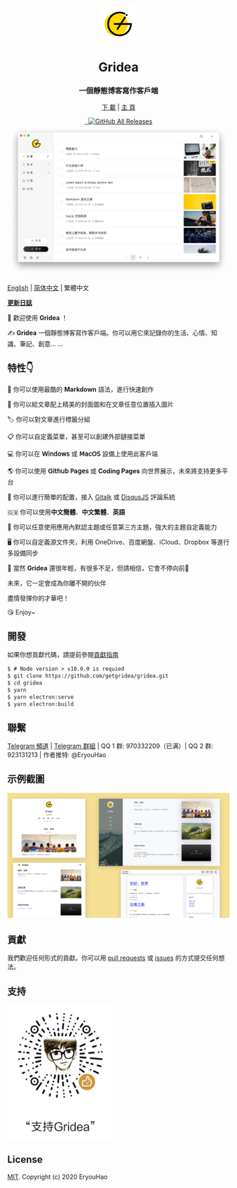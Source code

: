 <div align="center">
  <a href="https://gridea.dev">
    <img src="public/app-icons/gridea.png"  width="80px" height="80px">
  </a>
  <h1 align="center">
    Gridea
  </h1>
  <h3 align="center">
    一個靜態博客寫作客戶端
  </h3>

  [下 載](https://github.com/getgridea/gridea/releases) | [主 頁](http://hvenotes.fehey.com/)

  <a href="https://github.com/getgridea/gridea/releases/latest">
    <img src="https://img.shields.io/github/release/getgridea/gridea.svg?style=flat-square" alt="">
  </a>

  <a href="https://github.com/getgridea/gridea/blob/master/LICENSE">
    <img src="https://img.shields.io/github/license/getgridea/gridea.svg?style=flat-square" alt="">
  </a>

  <a href="https://github.com/getgridea/gridea/releases/latest">
    <img alt="GitHub All Releases" src="https://img.shields.io/github/downloads/getgridea/gridea/total.svg?color=%2312b886&style=flat-square">
  </a>

</div>

<div align="center">
  <img src="gridea-app.png">
</div>

[English](https://github.com/getgridea/gridea/blob/master/README.md) | [简体中文](https://github.com/getgridea/gridea/blob/master/README-zh_CN.md) | 繁體中文

**[更新日誌](https://github.com/getgridea/gridea/blob/master/CHANGELOG.md)**  

👏  歡迎使用 **Gridea** ！  

✍️  **Gridea** 一個靜態博客寫作客戶端。你可以用它來記錄你的生活、心情、知識、筆記、創意... ...

## 特性👇
📝  你可以使用最酷的 **Markdown** 語法，進行快速創作

🌉  你可以給文章配上精美的封面圖和在文章任意位置插入圖片

🏷️  你可以對文章進行標籤分組

📋  你可以自定義菜單，甚至可以創建外部鏈接菜單

💻  你可以在 **𝖶𝗂𝗇𝖽𝗈𝗐𝗌** 或 **𝖬𝖺𝖼𝖮𝖲** 設備上使用此客戶端

🌎  你可以使用 **𝖦𝗂𝗍𝗁𝗎𝖻 𝖯𝖺𝗀𝖾𝗌** 或 **Coding Pages** 向世界展示，未來將支持更多平台

💬  你可以進行簡單的配置，接入 [Gitalk](https://github.com/gitalk/gitalk) 或 [DisqusJS](https://github.com/SukkaW/DisqusJS) 評論系統  

🇬🇧  你可以使用**中文簡體**、**中文繁體**、**英語**

🌁  你可以任意使用應用內默認主題或任意第三方主題，強大的主題自定義能力 

🖥  你可以自定義源文件夾，利用 OneDrive、百度網盤、iCloud、Dropbox 等進行多設備同步 

🌱 當然 **Gridea** 還很年輕，有很多不足，但請相信，它會不停向前🏃

未來，它一定會成為你離不開的伙伴

盡情發揮你的才華吧！

😘 Enjoy~

## 開發
如果你想貢獻代碼，請提前參閱[貢獻指南](https://github.com/getgridea/gridea/wiki/%E8%B4%A1%E7%8C%AE%E6%8C%87%E5%8D%97)
``` shell
$ # Node version > v10.0.0 is requied
$ git clone https://github.com/getgridea/gridea.git
$ cd gridea
$ yarn
$ yarn electron:serve
$ yarn electron:build
```

## 聯繫
[Telegram 頻道](https://t.me/joinchat/AAAAAEj82_lma0Y1wmyqUQ) | [Telegram 群組](https://t.me/joinchat/IDY0ahRqb8NPodv95BNpBg)  | QQ 1 群: 970332209（已满）| QQ 2 群: 923131213 | 作者推特: @EryouHao

## 示例截圖
<div align="center">
  <img src="./files/themes.png">
</div>

## 貢獻
我們歡迎任何形式的貢獻。你可以用 [pull requests](https://github.com/getgridea/gridea/pulls) 或 [issues](https://github.com/getgridea/gridea/issues) 的方式提交任何想法。  

## 支持
<div>
  <img src="./files/wechat.png" width="240px">
</div>

## License
[MIT](https://github.com/getgridea/gridea/blob/master/LICENSE). Copyright (c) 2020 EryouHao